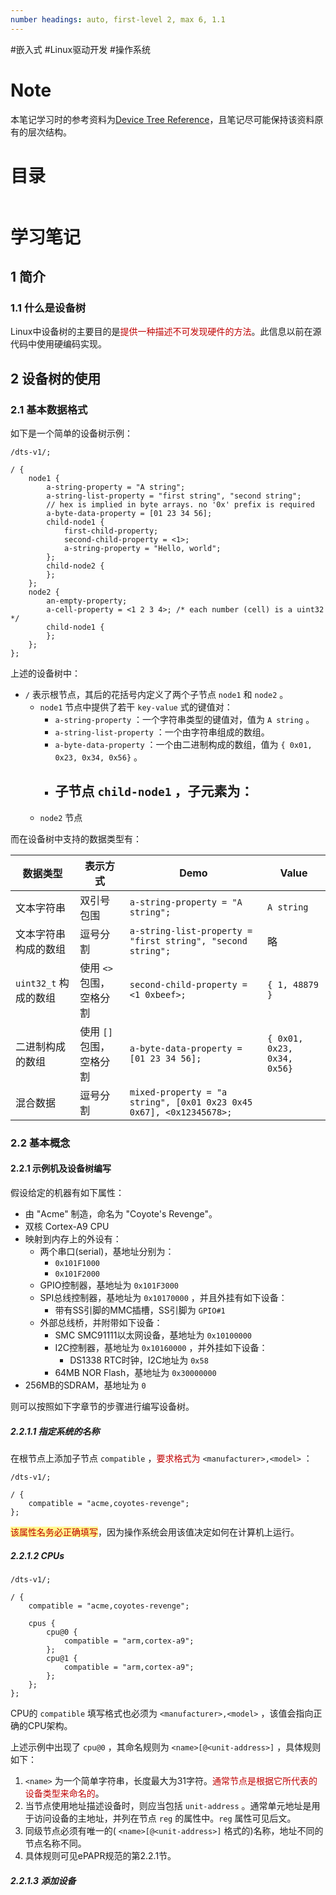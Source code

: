 ```yaml
---
number headings: auto, first-level 2, max 6, 1.1
---
```

#嵌入式 #Linux驱动开发 #操作系统 

# Note

本笔记学习时的参考资料为[Device Tree Reference](https://elinux.org/Device_Tree_Reference?Overlay_Source_Format)，且笔记尽可能保持该资料原有的层次结构。

# 目录

```toc
```

# 学习笔记 

## 1 简介

### 1.1 什么是设备树

Linux中设备树的主要目的是<font color="#c00000">提供一种描述不可发现硬件的方法</font>。此信息以前在源代码中使用硬编码实现。



## 2 设备树的使用

### 2.1 基本数据格式

如下是一个简单的设备树示例：

```dts
/dts-v1/;

/ {
    node1 {
        a-string-property = "A string";
        a-string-list-property = "first string", "second string";
        // hex is implied in byte arrays. no '0x' prefix is required
        a-byte-data-property = [01 23 34 56];
        child-node1 {
            first-child-property;
            second-child-property = <1>;
            a-string-property = "Hello, world";
        };
        child-node2 {
        };
    };
    node2 {
        an-empty-property;
        a-cell-property = <1 2 3 4>; /* each number (cell) is a uint32 */
        child-node1 {
        };
    };
};
```

上述的设备树中：
- `/` 表示根节点，其后的花括号内定义了两个子节点 `node1` 和 `node2` 。
	- `node1` 节点中提供了若干 `key-value` 式的键值对：
		- `a-string-property` ：一个字符串类型的键值对，值为 `A string` 。
		- `a-string-list-property` ：一个由字符串组成的数组。
		- `a-byte-data-property` ：一个由二进制构成的数组，值为 `{ 0x01, 0x23, 0x34, 0x56}` 。
		- 子节点 `child-node1` ，子元素为：
			- 
	- `node2` 节点

而在设备树中支持的数据类型有：

| <center>数据类型</center> | <center>表示方式</center> | <center>Demo</center>                                               | <center>Value</center>      |
| --------------------- | --------------------- | ------------------------------------------------------------------- | --------------------------- |
| 文本字符串                 | 双引号包围                 | `a-string-property = "A string";`                                   | `A string`                  |
| 文本字符串构成的数组            | 逗号分割                  | `a-string-list-property = "first string", "second string";`         | 略                           |
| `uint32_t` 构成的数组      | 使用 `<>` 包围，空格分割       | `second-child-property = <1 0xbeef>;`                               | `{ 1, 48879 }`              |
| 二进制构成的数组              | 使用 `[]` 包围，空格分割       | `a-byte-data-property = [01 23 34 56];`                             | `{ 0x01, 0x23, 0x34, 0x56}` |
| 混合数据                  | 逗号分割                  | `mixed-property = "a string", [0x01 0x23 0x45 0x67], <0x12345678>;` |                             |

### 2.2 基本概念

#### 2.2.1 示例机及设备树编写

假设给定的机器有如下属性：
- 由 "Acme" 制造，命名为 "Coyote's Revenge"。
- 双核 Cortex-A9 CPU
- 映射到内存上的外设有：
	- 两个串口(serial)，基地址分别为：
		- `0x101F1000`
		- `0x101F2000`
	- GPIO控制器，基地址为 `0x101F3000` 
	- SPI总线控制器，基地址为 `0x10170000` ，并且外挂有如下设备：
		- 带有SS引脚的MMC插槽，SS引脚为 `GPIO#1`
	- 外部总线桥，并附带如下设备：
		- SMC SMC91111以太网设备，基地址为 `0x10100000`
		- I2C控制器，基地址为 `0x10160000` ，并外挂如下设备：
			- DS1338 RTC时钟，I2C地址为 `0x58`
		- 64MB NOR Flash，基地址为 `0x30000000`
- 256MB的SDRAM，基地址为 `0` 

则可以按照如下字章节的步骤进行编写设备树。

##### 2.2.1.1 指定系统的名称

在根节点上添加子节点 `compatible` ，<font color="#c00000">要求格式为</font> `<manufacturer>,<model>` ：

```dts
/dts-v1/;

/ {
    compatible = "acme,coyotes-revenge";
};
```

<span style="background:#fff88f"><font color="#c00000">该属性名务必正确填写</font></span>，因为操作系统会用该值决定如何在计算机上运行。

##### 2.2.1.2 CPUs


```
/dts-v1/;

/ {
    compatible = "acme,coyotes-revenge";

    cpus {
        cpu@0 {
            compatible = "arm,cortex-a9";
        };
        cpu@1 {
            compatible = "arm,cortex-a9";
        };
    };
};
```

CPU的 `compatible` 填写格式也必须为 `<manufacturer>,<model>` ，该值会指向正确的CPU架构。

上述示例中出现了 `cpu@0` ，其命名规则为 `<name>[@<unit-address>]` ，具体规则如下：
1. `<name>` 为一个简单字符串，长度最大为31字符。<font color="#c00000">通常节点是根据它所代表的设备类型来命名的</font>。
2. 当节点使用地址描述设备时，则应当包括 `unit-address` 。通常单元地址是用于访问设备的主地址，并列在节点 `reg` 的属性中。`reg` 属性可见后文。
3. 同级节点必须有唯一的( `<name>[@<unit-address>]` 格式的)名称，地址不同的节点名称不同。
4. 具体规则可见ePAPR规范的第2.2.1节。

##### 2.2.1.3 添加设备

